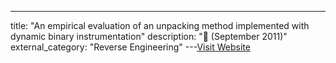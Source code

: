 ---
title: "An empirical evaluation of an unpacking method implemented with dynamic binary instrumentation"
description: "📓  (September 2011)"
external_category: "Reverse Engineering"
---[Visit Website](https://www.jstage.jst.go.jp/article/transinf/E94.D/9/E94.D_9_1778/_article)

